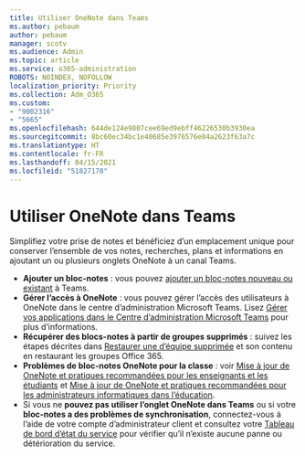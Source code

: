 ```yaml
---
title: Utiliser OneNote dans Teams
ms.author: pebaum
author: pebaum
manager: scotv
ms.audience: Admin
ms.topic: article
ms.service: o365-administration
ROBOTS: NOINDEX, NOFOLLOW
localization_priority: Priority
ms.collection: Adm_O365
ms.custom:
- "9002316"
- "5665"
ms.openlocfilehash: 644de124e9807cee69ed9ebff46226530b3930ea
ms.sourcegitcommit: 8bc60ec34bc1e40685e3976576e04a2623f63a7c
ms.translationtype: HT
ms.contentlocale: fr-FR
ms.lasthandoff: 04/15/2021
ms.locfileid: "51827178"
---
```

# <a name="using-onenote-in-teams"></a>Utiliser OneNote dans Teams

Simplifiez votre prise de notes et bénéficiez d’un emplacement unique pour conserver l’ensemble de vos notes, recherches, plans et informations en ajoutant un ou plusieurs onglets OneNote à un canal Teams.

- **Ajouter un bloc-notes** : vous pouvez [ajouter un bloc-notes nouveau ou existant](https://support.microsoft.com/office/add-a-onenote-notebook-to-teams-0ec78cc3-ba3b-4279-a88e-aa40af9865c2) à Teams.
- **Gérer l’accès à OneNote** : vous pouvez gérer l’accès des utilisateurs à OneNote dans le centre d’administration Microsoft Teams. Lisez [Gérer vos applications dans le Centre d’administration Microsoft Teams](https://docs.microsoft.com/MicrosoftTeams/manage-apps) pour plus d’informations.
- **Récupérer des blocs-notes à partir de groupes supprimés** : suivez les étapes décrites dans [Restaurer une d’équipe supprimée](https://docs.microsoft.com/microsoftteams/archive-or-delete-a-team#restore-a-deleted-team) et son contenu en restaurant les groupes Office 365.
- **Problèmes de bloc-notes OneNote pour la classe** : voir [Mise à jour de OneNote et pratiques recommandées pour les enseignants et les étudiants](https://support.office.com/article/onenote-update-and-best-practices-for-educators-and-students-dde775f0-8b06-4263-8b54-1e9ddc3dd146) et [Mise à jour de OneNote et pratiques recommandées pour les administrateurs informatiques dans l’éducation](https://support.office.com/article/onenote-update-and-best-practices-for-it-admins-in-education-9d78f2b2-5e25-4288-b597-b4ba463c7b46).
- Si vous ne **pouvez pas utiliser l’onglet OneNote dans Teams** ou si votre **bloc-notes a des problèmes de synchronisation**, connectez-vous à l’aide de votre compte d’administrateur client et consultez votre [Tableau de bord d’état du service](https://docs.microsoft.com/office365/enterprise/view-service-health) pour vérifier qu’il n’existe aucune panne ou détérioration du service.
